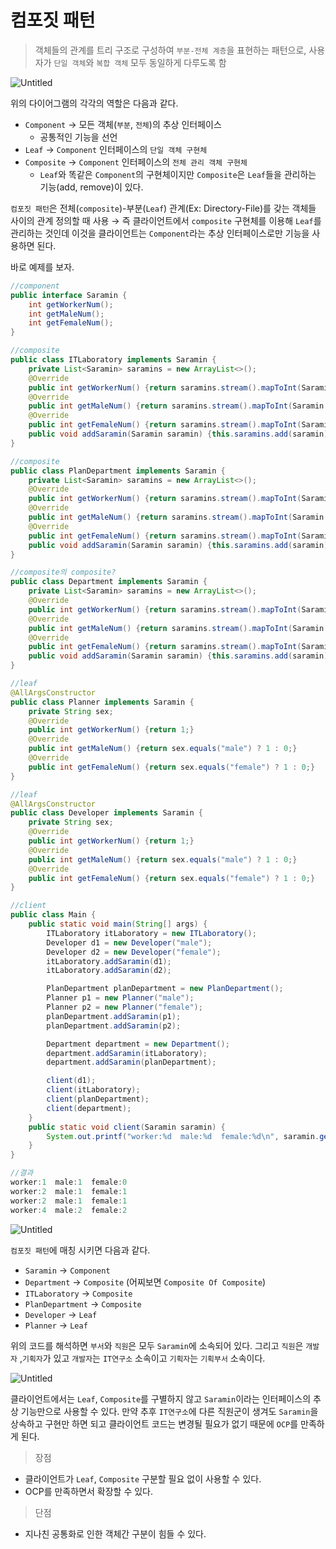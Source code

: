 # 컴포짓 패턴

> 객체들의 관계를 트리 구조로 구성하여 `부분-전체 계층`을 표현하는 패턴으로, 사용자가 `단일 객체`와 `복합 객체` 모두 동일하게 다루도록 함
>

![Untitled](https://user-images.githubusercontent.com/32676275/147181070-50b5031e-a7b5-4e32-96ef-87bc28f19bee.png)

위의 다이어그램의 각각의 역할은 다음과 같다.

- `Component` → 모든 객체(`부분`, `전체`)의 추상 인터페이스
    - 공통적인 기능을 선언
- `Leaf` → `Component` 인터페이스의 `단일 객체 구현체`
- `Composite` → `Component` 인터페이스의 `전체 관리 객체 구현체`
    - `Leaf`와 똑같은 `Component`의 구현체이지만 `Composite`은 `Leaf`들을 관리하는 기능(add, remove)이 있다.


`컴포짓 패턴`은  전체(`composite`)-부분(`Leaf`) 관계(Ex: Directory-File)를 갖는 객체들 사이의 관계 정의할 때 사용
→ 즉 클라이언트에서 `composite` 구현체를 이용해 `Leaf`를 관리하는 것인데 이것을 클라이언트는 `Component`라는 추상 인터페이스로만 기능을 사용하면 된다.

바로 예제를 보자.

```java
//component
public interface Saramin {
    int getWorkerNum();
    int getMaleNum();
    int getFemaleNum();
}

//composite
public class ITLaboratory implements Saramin {
    private List<Saramin> saramins = new ArrayList<>();
    @Override
    public int getWorkerNum() {return saramins.stream().mapToInt(Saramin::getWorkerNum).sum();}
    @Override
    public int getMaleNum() {return saramins.stream().mapToInt(Saramin::getMaleNum).sum();}
    @Override
    public int getFemaleNum() {return saramins.stream().mapToInt(Saramin::getFemaleNum).sum();}
    public void addSaramin(Saramin saramin) {this.saramins.add(saramin);}
}

//composite
public class PlanDepartment implements Saramin {
    private List<Saramin> saramins = new ArrayList<>();
    @Override
    public int getWorkerNum() {return saramins.stream().mapToInt(Saramin::getWorkerNum).sum();}
    @Override
    public int getMaleNum() {return saramins.stream().mapToInt(Saramin::getMaleNum).sum();}
    @Override
    public int getFemaleNum() {return saramins.stream().mapToInt(Saramin::getFemaleNum).sum();}
    public void addSaramin(Saramin saramin) {this.saramins.add(saramin);}
}

//composite의 composite?
public class Department implements Saramin {
    private List<Saramin> saramins = new ArrayList<>();
    @Override
    public int getWorkerNum() {return saramins.stream().mapToInt(Saramin::getWorkerNum).sum();}
    @Override
    public int getMaleNum() {return saramins.stream().mapToInt(Saramin::getMaleNum).sum();}
    @Override
    public int getFemaleNum() {return saramins.stream().mapToInt(Saramin::getFemaleNum).sum();}
    public void addSaramin(Saramin saramin) {this.saramins.add(saramin);}
}

//leaf
@AllArgsConstructor
public class Planner implements Saramin {
    private String sex;
    @Override
    public int getWorkerNum() {return 1;}
    @Override
    public int getMaleNum() {return sex.equals("male") ? 1 : 0;}
    @Override
    public int getFemaleNum() {return sex.equals("female") ? 1 : 0;}
}

//leaf
@AllArgsConstructor
public class Developer implements Saramin {
    private String sex;
    @Override
    public int getWorkerNum() {return 1;}
    @Override
    public int getMaleNum() {return sex.equals("male") ? 1 : 0;}
    @Override
    public int getFemaleNum() {return sex.equals("female") ? 1 : 0;}
}

//client
public class Main {
    public static void main(String[] args) {
        ITLaboratory itLaboratory = new ITLaboratory();
        Developer d1 = new Developer("male");
        Developer d2 = new Developer("female");
        itLaboratory.addSaramin(d1);
        itLaboratory.addSaramin(d2);

        PlanDepartment planDepartment = new PlanDepartment();
        Planner p1 = new Planner("male");
        Planner p2 = new Planner("female");
        planDepartment.addSaramin(p1);
        planDepartment.addSaramin(p2);

        Department department = new Department();
        department.addSaramin(itLaboratory);
        department.addSaramin(planDepartment);

        client(d1);
        client(itLaboratory);
        client(planDepartment);
        client(department);
    }
    public static void client(Saramin saramin) {
        System.out.printf("worker:%d  male:%d  female:%d\n", saramin.getWorkerNum(), saramin.getMaleNum(), saramin.getFemaleNum());
    }
}

//결과
worker:1  male:1  female:0
worker:2  male:1  female:1
worker:2  male:1  female:1
worker:4  male:2  female:2
```

![Untitled](https://user-images.githubusercontent.com/32676275/147181142-5a265a06-7c25-4744-9d71-ed463084e362.png)

`컴포짓 패턴`에 매칭 시키면 다음과 같다.

- `Saramin` → `Component`
- `Department` → `Composite` (어찌보면 `Composite Of Composite`)
- `ITLaboratory` → `Composite`
- `PlanDepartment` → `Composite`
- `Developer` → `Leaf`
- `Planner` → `Leaf`

위의 코드를 해석하면 `부서`와 `직원`은 모두 `Saramin`에 소속되어 있다.
그리고 `직원`은  `개발자` ,`기획자`가 있고 `개발자`는 `IT연구소` 소속이고 `기획자`는 `기획부서` 소속이다.

![Untitled](https://user-images.githubusercontent.com/32676275/147181148-f63c67cb-9fd1-41a8-8221-b16672a65448.png)

클라이언트에서는 `Leaf`, `Composite`를 구별하지 않고 `Saramin`이라는 인터페이스의 추상 기능만으로 사용할 수 있다. 만약 추후 `IT연구소`에 다른 직원군이 생겨도 `Saramin`을 상속하고 구현만 하면 되고 클라이언트 코드는 변경될 필요가 없기 때문에 `OCP`를 만족하게 된다.

> 장점
>
- 클라이언트가 `Leaf`, `Composite` 구분할 필요 없이 사용할 수 있다.
- OCP를 만족하면서 확장할 수 있다.

> 단점
>
- 지나친 공통화로 인한 객체간 구분이 힘들 수 있다.
